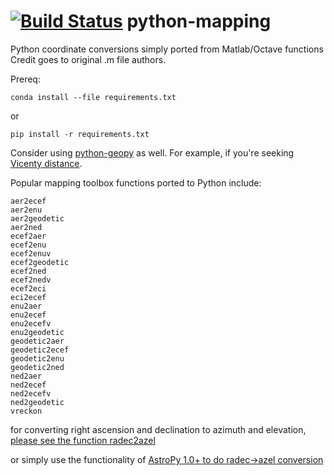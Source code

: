 
[![Build Status](https://travis-ci.org/scienceopen/python-mapping.svg)](https://travis-ci.org/scienceopen/python-mapping)
python-mapping
==============

Python coordinate conversions simply ported from Matlab/Octave functions
Credit goes to original .m file authors.

Prereq:
```
conda install --file requirements.txt
```
or
```
pip install -r requirements.txt
```

Consider using [python-geopy](https://pypi.python.org/pypi/geopy) as well.
For example, if you're seeking [Vicenty distance](http://geopy.readthedocs.org/en/latest/#module-geopy.distance).

Popular mapping toolbox functions ported to Python include:
```
aer2ecef
aer2enu
aer2geodetic
aer2ned
ecef2aer
ecef2enu
ecef2enuv
ecef2geodetic
ecef2ned
ecef2nedv
ecef2eci
eci2ecef
enu2aer
enu2ecef
enu2ecefv
enu2geodetic
geodetic2aer
geodetic2ecef
geodetic2enu
geodetic2ned
ned2aer
ned2ecef
ned2ecefv
ned2geodetic 
vreckon
```
for converting right ascension and declination to azimuth and elevation, [please see the function radec2azel](https://github.com/scienceopen/astrometry/)

or simply use the functionality of [AstroPy 1.0+ to do radec->azel conversion](http://astropy.readthedocs.org/en/v1.0/whatsnew/1.0.html#support-for-alt-az-coordinates)
